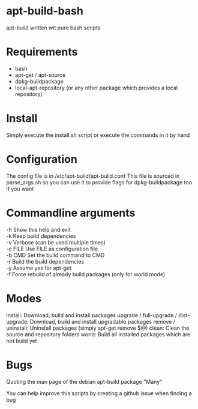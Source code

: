 # apt-build-bash
 apt-build written wit pure bash scripts

# Requirements
 - bash
 - apt-get / apt-source
 - dpkg-buildpackage
 - local-apt-repository (or any other package which provides a local repository)

# Install
Simply execute the install.sh script or execute the commands in it by hand

# Configuration
The config file is in /etc/apt-build/apt-build.conf
This file is sourced in parse_args.sh so you can use it to provide flags
for dpkg-buildpackage too if you want

# Commandline arguments
-h       Show this help and exit  
-k       Keep build dependencies  
-v       Verbose (can be used multiple times)  
-c FILE  Use FILE as configuration file  
-b CMD   Set the build command to CMD  
-r       Build the build dependencies  
-y       Assume yes for apt-get  
-f       Force rebuild of already build packages (only for world mode)  

# Modes
install:  Download, build and install packages
upgrade / full-upgrade / dist-upgrade:  Download, build and install upgradable packages
remove / uninstall: Uninstall packages (simply apt-get remove $@)
clean:  Clean the source and repository folders
world:  Build all installed packages which are not build yet

# Bugs
Quoting the man page of the debian apt-build package
"Many"

You can help improve this scripts by creating a github issue when finding a bug
